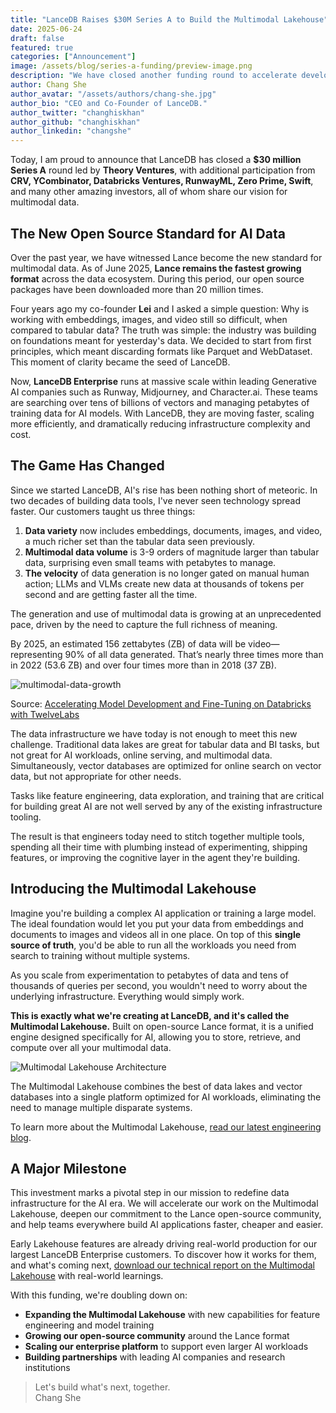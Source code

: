 ```yaml
---
title: "LanceDB Raises $30M Series A to Build the Multimodal Lakehouse"
date: 2025-06-24
draft: false
featured: true
categories: ["Announcement"]
image: /assets/blog/series-a-funding/preview-image.png
description: "We have closed another funding round to accelerate development of the Multimodal Lakehouse - a unified platform for AI data infrastructure."
author: Chang She
author_avatar: "/assets/authors/chang-she.jpg"
author_bio: "CEO and Co-Founder of LanceDB."
author_twitter: "changhiskhan"
author_github: "changhiskhan"
author_linkedin: "changshe"
---
```


Today, I am proud to announce that LanceDB has closed a **$30 million Series A** round led by **Theory Ventures**, with additional participation from **CRV, YCombinator, Databricks Ventures, RunwayML, Zero Prime, Swift**, and many other amazing investors, all of whom share our vision for multimodal data.

## The New Open Source Standard for AI Data

Over the past year, we have witnessed Lance become the new standard for multimodal data. As of June 2025, **Lance remains the fastest growing format** across the data ecosystem. During this period, our open source packages have been downloaded more than 20 million times.

Four years ago my co-founder **Lei** and I asked a simple question: Why is working with embeddings, images, and video still so difficult, when compared to tabular data? The truth was simple: the industry was building on foundations meant for yesterday's data. We decided to start from first principles, which meant discarding formats like Parquet and WebDataset. This moment of clarity became the seed of LanceDB.

Now, **LanceDB Enterprise** runs at massive scale within leading Generative AI companies such as Runway, Midjourney, and Character.ai. These teams are searching over tens of billions of vectors and managing petabytes of training data for AI models. With LanceDB, they are moving faster, scaling more efficiently, and dramatically reducing infrastructure complexity and cost.

## The Game Has Changed

Since we started LanceDB, AI's rise has been nothing short of meteoric. In two decades of building data tools, I've never seen technology spread faster. Our customers taught us three things:

1. **Data variety** now includes embeddings, documents, images, and video, a much richer set than the tabular data seen previously.  
2. **Multimodal data volume** is 3-9 orders of magnitude larger than tabular data, surprising even small teams with petabytes to manage.  
3. **The velocity** of data generation is no longer gated on manual human action; LLMs and VLMs create new data at thousands of tokens per second and are getting faster all the time.

The generation and use of multimodal data is growing at an unprecedented pace, driven by the need to capture the full richness of meaning.

By 2025, an estimated 156 zettabytes (ZB) of data will be video—representing 90% of all data generated. That’s nearly three times more than in 2022 (53.6 ZB) and over four times more than in 2018 (37 ZB).

![multimodal-data-growth](/assets/blog/series-a-funding/data-size.jpg)

Source: [Accelerating Model Development and Fine-Tuning on Databricks with TwelveLabs](https://www.youtube.com/watch?v=gdIrpWvPD1M)

The data infrastructure we have today is not enough to meet this new challenge. Traditional data lakes are great for tabular data and BI tasks, but not great for AI workloads, online serving, and multimodal data. Simultaneously, vector databases are optimized for online search on vector data, but not appropriate for other needs. 

Tasks like feature engineering, data exploration, and training that are critical for building great AI are not well served by any of the existing infrastructure tooling.

The result is that engineers today need to stitch together multiple tools, spending all their time with plumbing instead of experimenting, shipping features, or improving the cognitive layer in the agent they're building.

## Introducing the Multimodal Lakehouse

Imagine you're building a complex AI application or training a large model. The ideal foundation would let you put your data from embeddings and documents to images and videos all in one place. On top of this **single source of truth**, you'd be able to run all the workloads you need from search to training without multiple systems. 

As you scale from experimentation to petabytes of data and tens of thousands of queries per second, you wouldn't need to worry about the underlying infrastructure. Everything would simply work.

**This is exactly what we're creating at LanceDB, and it's called the Multimodal Lakehouse.** Built on open-source Lance format, it is a unified engine designed specifically for AI, allowing you to store, retrieve, and compute over all your multimodal data.

![Multimodal Lakehouse Architecture](/assets/blog/series-a-funding/lancedb-enterprise.png)

The Multimodal Lakehouse combines the best of data lakes and vector databases into a single platform optimized for AI workloads, eliminating the need to manage multiple disparate systems.

To learn more about the Multimodal Lakehouse, [read our latest engineering blog](http://lancedb.com/blog/multimodal-lakehouse).

## A Major Milestone

This investment marks a pivotal step in our mission to redefine data infrastructure for the AI era. We will accelerate our work on the Multimodal Lakehouse, deepen our commitment to the Lance open-source community, and help teams everywhere build AI applications faster, cheaper and easier.

Early Lakehouse features are already driving real-world production for our largest LanceDB Enterprise customers. To discover how it works for them, and what's coming next, [download our technical report on the Multimodal Lakehouse](http://lancedb.com/multimodal-lakehouse) with real-world learnings. 

With this funding, we're doubling down on:

- **Expanding the Multimodal Lakehouse** with new capabilities for feature engineering and model training
- **Growing our open-source community** around the Lance format
- **Scaling our enterprise platform** to support even larger AI workloads
- **Building partnerships** with leading AI companies and research institutions

> Let's build what's next, together. </br>
> Chang She


